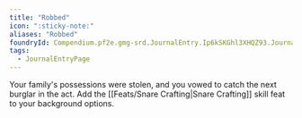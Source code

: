```yaml
---
title: "Robbed"
icon: ":sticky-note:"
aliases: "Robbed"
foundryId: Compendium.pf2e.gmg-srd.JournalEntry.Ip6kSKGhl3XHQZ93.JournalEntryPage.4nQLg7GwXwFKzIxz
tags:
  - JournalEntryPage
---
```

Your family's possessions were stolen, and you vowed to catch the next burglar in the act. Add the [[Feats/Snare Crafting|Snare Crafting]] skill feat to your background options.